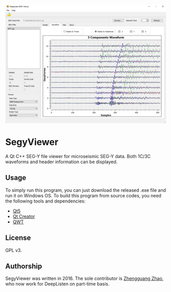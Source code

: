 ![SegyViewer](https://github.com/uqzzhao/SegyViewer/blob/master/examples/segyviewer.png)

# SegyViewer
A Qt C++ SEG-Y file viewer for microseismic SEG-Y data. Both 1C/3C waveforms and header information can be displayed. 

## Usage
To simply run this program, you can just download the released .exe file and run it on Windows OS.
To build this program from source codes, you need the following tools and dependencies:
* [Qt5](https://www.qt.io/)
* [Qt Creator](https://www.qt.io/)
* [QWT](https://sourceforge.net/projects/qwt/)  

## License
GPL v3.

## Authorship
SegyViewer was written in 2016. The sole contributor is [Zhengguang Zhao](https://www.researchgate.net/profile/Zhengguang_Zhao2), who now work for DeepListen on part-time basis.
